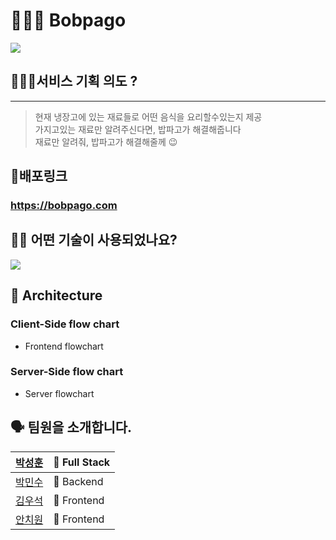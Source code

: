 # 👨🏻‍🍳 Bobpago
![](https://cdn.discordapp.com/attachments/879193189527994424/885873654854991952/stack_Copy_of_Untitled_1.png)

## 🙋🏻‍♂️서비스 기획 의도 ?
---
> 현재 냉장고에 있는 재료들로 어떤 음식을 요리할수있는지 제공<br />
가지고있는 재료만 알려주신다면, 밥파고가 해결해줍니다<br />
재료만 알려줘, 밥파고가 해결해줄께 😉<br />


## 📎배포링크
### <https://bobpago.com>

## 👨‍⚕️ 어떤 기술이 사용되었나요?
![](https://cdn.discordapp.com/attachments/879193189527994424/885409218000191519/2021-09-09_3.19.46.png)

## 🔨 Architecture

### Client-Side flow chart

- Frontend flowchart
![]()

### Server-Side flow chart

- Server flowchart
![]()


## 🗣 팀원을 소개합니다.
|[박성훈](https://github.com/tjdgns5272)|🏁 Full Stack|
|------|---|
|[박민수](https://github.com/pinion7)|🏁 Backend|
|[김우석](https://github.com/VVSOGI)|🚩 Frontend|
|[안치원](https://github.com/Freetargeter)|🚩 Frontend|
